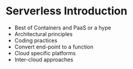 # Serverless Introduction

* Best of Containers and PaaS or a hype
* Architectural principles
* Coding practices
* Convert end-point to a function
* Cloud specific platforms
* Inter-cloud approaches

